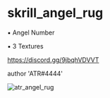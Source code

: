 # skrill_angel_rug

▪ Angel Number

▪ 3 Textures

https://discord.gg/9jbqhVDVVT

author 'ATR#4444' 


![atr_angel_rug](https://user-images.githubusercontent.com/119594378/233061577-003e453d-2ea5-4458-b46d-2b011d175b74.png)
